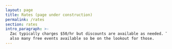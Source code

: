 ```yaml
---
layout: page
title: Rates (page under construction)
permalink: /rates
section: rates
intro_paragraph: >-
  Zac typically charges $50/hr but discounts are available as needed. There are
  also many free events available so be on the lookout for those.
---
```


